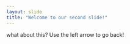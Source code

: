 ```yaml
---
layout: slide
title: "Welcome to our second slide!"
---
```

what about this? 
Use the left arrow to go back!
